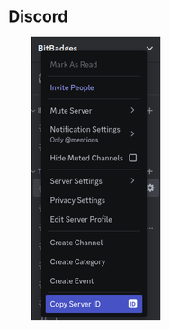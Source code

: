 # Discord

<figure><img src="../../.gitbook/assets/image (60).png" alt=""><figcaption></figcaption></figure>
